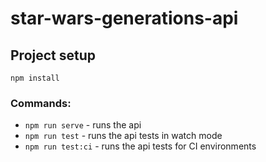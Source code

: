 # star-wars-generations-api

## Project setup
```
npm install
```

### Commands:
* `npm run serve` - runs the api
* `npm run test` - runs the api tests in watch mode
* `npm run test:ci` - runs the api tests for CI environments